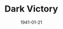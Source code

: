 ---
title: Dark Victory
date: 1941-01-21
closing_date: 1941-01-24
layout: productions
featured_image: 
image_caption:
image_credit:
playbill: 
category: 
Theatre: Theatre Jacksonville
Venue: Little Theatre
cast:
  Miss Jenny: Anna Crocker
  Miss Wainwright: Bernice Klepper
  Josie: Elizabeth Hulett
  Postman: George Spelvin
  Bill Ewing: Hall Harris
  Dr. Parsons: John F. Crocker
  Connie Ewing: Katherine Chaffee
  Michael: Lowell Clucas
  Judith Traherne: Margaret Hunter
  Alden Blaine: Martha Pace Livesay
  Janette Borden: Mildred Carswell
  Dr. Frederick Steele: Raymond C. Winstead
  Leslie Clarke: Richard Hollahan
crew:
  Technical Director: Alex Pillsbury
  Stage Manager: Charles Roberts
  Director: Edward J. Crowley
  Assistant to Director: Eleonor Edwards
  Crew Assistant:
    - Eleonor Edwards
    - Hall Harris
    - Harold Hornbeak
    - Jesse Hoagland
    - John Temple Gilmer
    - Malcolm Hoagland
    - Mildred Carswell
    - Pol Delgado
  Props: Kay Godshalk
orchestra:
external_links:
---